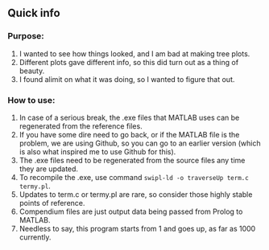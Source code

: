 ## Quick info

### Purpose:
1. I wanted to see how things looked, and I am bad at making tree plots. 
2. Different plots gave different info, so this did turn out as a thing of beauty.
3. I found alimit on what it was doing, so I wanted to figure that out.

### How to use:
1. In case of a serious break, the .exe files that MATLAB uses can be regenerated from the reference files.
2. If you have some dire need to go back, or if the MATLAB file is the problem, we are using Github, so you can go to an earlier version (which is also what inspired me to use Github for this).
3. The .exe files need to be regenerated from the source files any time they are updated.
4. To recompile the .exe, use command `swipl-ld -o traverseUp term.c termy.pl`.
5. Updates to term.c or termy.pl are rare, so consider those highly stable points of reference.
6. Compendium files are just output data being passed from Prolog to MATLAB.
7. Needless to say, this program starts from 1 and goes up, as far as 1000 currently.
